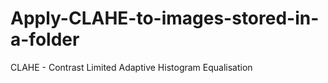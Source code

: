 # Apply-CLAHE-to-images-stored-in-a-folder
CLAHE - Contrast Limited Adaptive Histogram Equalisation
